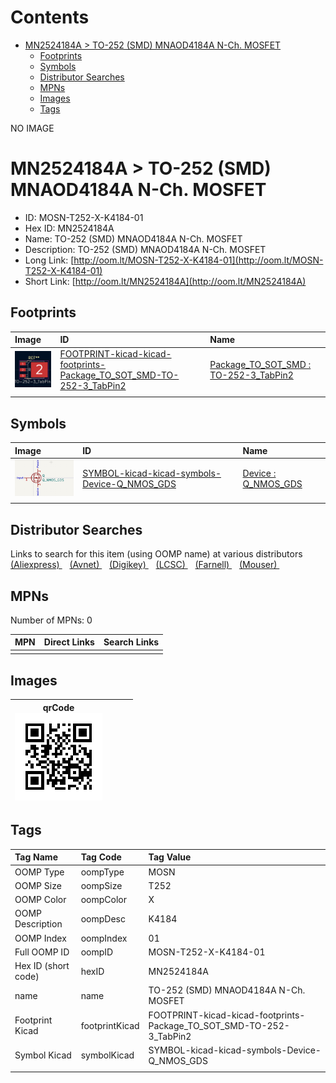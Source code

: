



Contents
========

* [MN2524184A > TO-252 (SMD) MNAOD4184A N-Ch. MOSFET](#mn2524184a--to-252-smd-mnaod4184a-n-ch-mosfet)
	* [Footprints](#footprints)
	* [Symbols](#symbols)
	* [Distributor Searches](#distributor-searches)
	* [MPNs](#mpns)
	* [Images](#images)
	* [Tags](#tags)
  
NO IMAGE  
# MN2524184A > TO-252 (SMD) MNAOD4184A N-Ch. MOSFET

- ID: MOSN-T252-X-K4184-01
- Hex ID: MN2524184A
- Name: TO-252 (SMD) MNAOD4184A N-Ch. MOSFET
- Description: TO-252 (SMD) MNAOD4184A N-Ch. MOSFET
- Long Link: [http://oom.lt/MOSN-T252-X-K4184-01](http://oom.lt/MOSN-T252-X-K4184-01)
- Short Link: [http://oom.lt/MN2524184A](http://oom.lt/MN2524184A)

## Footprints
  

|Image|ID|Name|
| :--- | :--- | :--- |
|[![](https://raw.githubusercontent.com/oomlout/oomlout_OOMP_eda_V2/main/FOOTPRINT/kicad/kicad-footprints/Package_TO_SOT_SMD/TO-252-3_TabPin2/image_140.png)](https://github.com/oomlout/oomlout_OOMP_eda_V2/tree/main/FOOTPRINT/kicad/kicad-footprints/Package_TO_SOT_SMD/TO-252-3_TabPin2/)|[FOOTPRINT-kicad-kicad-footprints-Package_TO_SOT_SMD-TO-252-3_TabPin2](https://github.com/oomlout/oomlout_OOMP_eda_V2/tree/main/FOOTPRINT/kicad/kicad-footprints/Package_TO_SOT_SMD/TO-252-3_TabPin2/)|[Package_TO_SOT_SMD : TO-252-3_TabPin2](https://github.com/oomlout/oomlout_OOMP_eda_V2/tree/main/FOOTPRINT/kicad/kicad-footprints/Package_TO_SOT_SMD/TO-252-3_TabPin2/)|
||||

## Symbols
  

|Image|ID|Name|
| :--- | :--- | :--- |
|[![](https://raw.githubusercontent.com/oomlout/oomlout_OOMP_eda_V2/main/SYMBOL/kicad/kicad-symbols/Device/Q_NMOS_GDS/image_140.png)](https://github.com/oomlout/oomlout_OOMP_eda_V2/tree/main/SYMBOL/kicad/kicad-symbols/Device/Q_NMOS_GDS/)|[SYMBOL-kicad-kicad-symbols-Device-Q_NMOS_GDS](https://github.com/oomlout/oomlout_OOMP_eda_V2/tree/main/SYMBOL/kicad/kicad-symbols/Device/Q_NMOS_GDS/)|[Device : Q_NMOS_GDS](https://github.com/oomlout/oomlout_OOMP_eda_V2/tree/main/SYMBOL/kicad/kicad-symbols/Device/Q_NMOS_GDS/)|
||||

## Distributor Searches
  
Links to search for this item (using OOMP name) at various distributors  
[(Aliexpress) ](https://www.aliexpress.com/wholesale?SearchText=1117TO-252+SMD+MNAOD4184A+N-Ch.+MOSFET)&nbsp;&nbsp;&nbsp;[(Avnet) ](https://www.avnet.com/shop/us/search/TO-252+SMD+MNAOD4184A+N-Ch.+MOSFET)&nbsp;&nbsp;&nbsp;[(Digikey) ](https://www.digikey.co.uk/en/products/result?s=TO-252+SMD+MNAOD4184A+N-Ch.+MOSFET)&nbsp;&nbsp;&nbsp;[(LCSC) ](https://www.lcsc.com/search?q=TO-252+SMD+MNAOD4184A+N-Ch.+MOSFET)&nbsp;&nbsp;&nbsp;[(Farnell) ](https://uk.farnell.com/search?st=TO-252+SMD+MNAOD4184A+N-Ch.+MOSFET)&nbsp;&nbsp;&nbsp;[(Mouser) ](https://www.mouser.com/c/?q=TO-252+SMD+MNAOD4184A+N-Ch.+MOSFET)&nbsp;&nbsp;&nbsp;
## MPNs
  
Number of MPNs: 0  

|MPN|Direct Links|Search Links|
| :--- | :--- | :--- |
||||

## Images
  

|qrCode<br>[![](https://raw.githubusercontent.com/oomlout/oomlout_OOMP_parts_V2/main/MOSN/T252/X/K4184/01/qrCode_140.png)](https://github.com/oomlout/oomlout_OOMP_parts_V2/tree/main/MOSN/T252/X/K4184/01/qrCode.png)||||
| :---: | :---: | :---: | :---: |

## Tags
  

|Tag Name|Tag Code|Tag Value|
| :--- | :--- | :--- |
|OOMP Type|oompType|MOSN|
|OOMP Size|oompSize|T252|
|OOMP Color|oompColor|X|
|OOMP Description|oompDesc|K4184|
|OOMP Index|oompIndex|01|
|Full OOMP ID|oompID|MOSN-T252-X-K4184-01|
|Hex ID (short code)|hexID|MN2524184A|
|name|name|TO-252 (SMD) MNAOD4184A N-Ch. MOSFET|
|Footprint Kicad|footprintKicad|FOOTPRINT-kicad-kicad-footprints-Package_TO_SOT_SMD-TO-252-3_TabPin2|
|Symbol Kicad|symbolKicad|SYMBOL-kicad-kicad-symbols-Device-Q_NMOS_GDS|
||||
